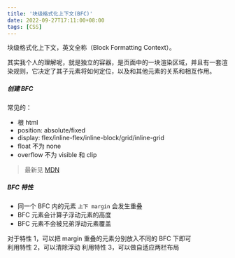 ```yaml
---
title: '块级格式化上下文(BFC)'
date: 2022-09-27T17:11:00+08:00
tags: [CSS]
---
```


块级格式化上下文，英文全称（Block Formatting Context）。

其实我个人的理解呢，就是独立的容器，是页面中的一块渲染区域，并且有一套渲染规则，它决定了其子元素将如何定位，以及和其他元素的关系和相互作用。

##### 创建 BFC

常见的：

- 根 html
- position: absolute/fixed
- display: flex/inline-flex/inline-block/grid/inline-grid
- float 不为 none
- overflow 不为 visible 和 clip

> 最新见 [MDN](https://developer.mozilla.org/en-US/docs/Web/Guide/CSS/Block_formatting_context)

##### BFC 特性

- 同一个 BFC 内的元素 `上下 margin` 会发生重叠
- BFC 元素会计算子浮动元素的高度
- BFC 元素不会被兄弟浮动元素覆盖

对于特性 1，可以把 margin 重叠的元素分别放入不同的 BFC 下即可  
利用特性 2，可以清除浮动
利用特性 3，可以做自适应两栏布局
